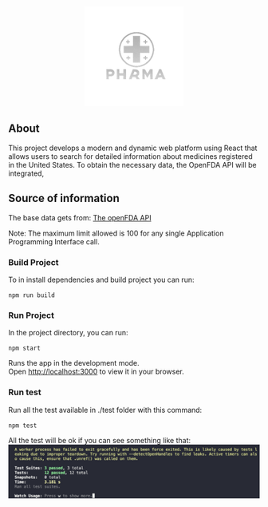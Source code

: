 <div align="center">

![Image text](https://github.com/Tati20h/pharma/blob/main/src/assets/img/pharma.png?raw=true)

</div>

## About

This project develops a modern and dynamic web platform using React that allows users to search for detailed information about medicines registered in the United States. To obtain the necessary data, the OpenFDA API will be integrated,

## Source of information

The base data gets from: [The openFDA API](https://open.fda.gov/apis/)

Note: The maximum limit allowed is 100 for any single Application Programming Interface call.

### Build Project

To in install dependencies and build project you can run:

```
npm run build
```

### Run Project

In the project directory, you can run:

```
npm start
```

Runs the app in the development mode.\
Open [http://localhost:3000](http://localhost:3000) to view it in your browser.

### Run test

Run all the test available in ./test folder with this command:

```
npm test
```

All the test will be ok if you can see something like that:
![Image text](./src/assets/img/test.png)
